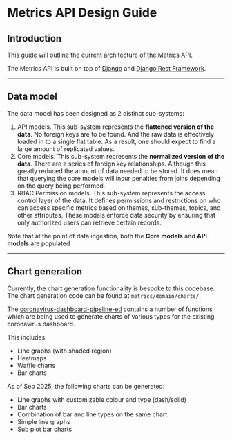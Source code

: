 # Metrics API Design Guide

## Introduction

This guide will outline the current architecture of the Metrics API.

The Metrics API is built on top of [Django](https://docs.djangoproject.com/en/4.1/)
and [Django Rest Framework](https://www.django-rest-framework.org/).

---

## Data model

The data model has been designed as 2 distinct sub-systems:

1. API models. This sub-system represents the **flattened version of the data**. No foreign keys are to be found.
And the raw data is effectively loaded in to a single flat table. 
As a result, one should expect to find a large amount of replicated values.
2. Core models. This sub-system represents the **normalized version of the data**. 
There are a series of foreign key relationships. 
Although this greatly reduced the amount of data needed to be stored.
It does mean that querying the core models will incur penalties from joins depending on the query being performed.
3. RBAC Permission models. This sub-system represents the access control layer of the data. It defines permissions 
and restrictions on who can access specific metrics based on themes, sub-themes, topics, and other attributes. 
These models enforce data security by ensuring that only authorized users can retrieve certain records. 

Note that at the point of data ingestion,
both the **Core models** and **API models** are populated

---

## Chart generation

Currently, the chart generation functionality is bespoke to this codebase.
The chart generation code can be found at `metrics/domain/charts/`.

The [coronavirus-dashboard-pipeline-etl](https://github.com/publichealthengland/coronavirus-dashboard-pipeline-etl)
contains a number of functions which are being used to generate charts of various types 
for the existing coronavirus dashboard. 

This includes:
- Line graphs (with shaded region)
- Heatmaps
- Waffle charts
- Bar charts

As of Sep 2025, the following charts can be generated:

- Line graphs with customizable colour and type (dash/solid)
- Bar charts
- Combination of bar and line types on the same chart
- Simple line graphs 
- Sub plot bar charts

